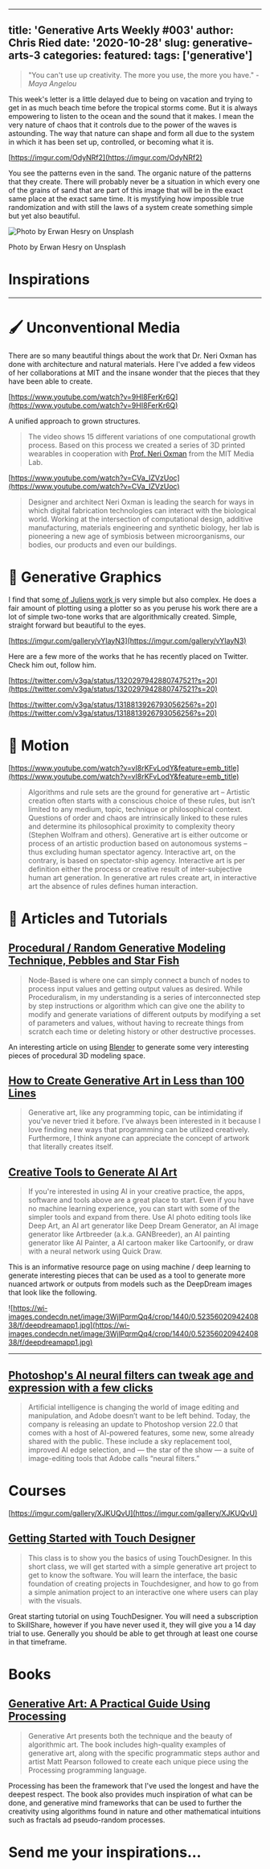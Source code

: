 
---
title: 'Generative Arts Weekly #003'
author: Chris Ried
date: '2020-10-28'
slug: generative-arts-3
categories: 
featured: 
tags: ['generative']
---
> "You can't use up creativity. The more you use, the more you have." - *Maya Angelou*
> 

This week's letter is a little delayed due to being on vacation and trying to get in as much beach time before the tropical storms come. But it is always empowering to listen to the ocean and the sound that it makes. I mean the very nature of chaos that it controls due to the power of the waves is astounding. The way that nature can shape and form all due to the system in which it has been set up, controlled, or becoming what it is.  

[https://imgur.com/OdyNRf2](https://imgur.com/OdyNRf2)

You see the patterns even in the sand. The organic nature of the patterns that they create. There will probably never be a situation in which every one of the grains of sand that are part of this image that will be in the exact same place at the exact same time. It is mystifying how impossible true randomization and with still the laws of a system create something simple but yet also beautiful. 

![Photo by Erwan Hesry on Unsplash](https://images.unsplash.com/photo-1569429593410-b498b3fb3387?ixlib=rb-1.2.1&ixid=eyJhcHBfaWQiOjEyMDd9&auto=format&fit=crop&w=1950&q=80)

Photo by Erwan Hesry on Unsplash

# Inspirations

---

# 🖌️ Unconventional Media

There are so many beautiful things about the work that Dr. Neri Oxman has done with architecture and natural materials. Here I've added a few videos of her collaborations at MIT and the insane wonder that the pieces that they have been able to create. 

[https://www.youtube.com/watch?v=9HI8FerKr6Q](https://www.youtube.com/watch?v=9HI8FerKr6Q)

A unified approach to grown structures. 

> The video shows 15 different variations of one computational growth process. Based on this process we created a series of 3D printed wearables in cooperation with [Prof. Neri Oxman](https://neri.media.mit.edu/) from the MIT Media Lab.
> 

[https://www.youtube.com/watch?v=CVa_IZVzUoc](https://www.youtube.com/watch?v=CVa_IZVzUoc)

> Designer and architect Neri Oxman is leading the search for ways in which digital fabrication technologies can interact with the biological world. Working at the intersection of computational design, additive manufacturing, materials engineering and synthetic biology, her lab is pioneering a new age of symbiosis between microorganisms, our bodies, our products and even our buildings.
> 

# 📸 Generative Graphics

I find that som[e of Juliens work i](https://www.instagram.com/julienv3ga/)s very simple but also complex. He does a fair amount of plotting using a plotter so as you peruse his work there are a lot of simple two-tone works that are algorithmically created. Simple, straight forward but beautiful to the eyes. 

[https://imgur.com/gallery/vYIayN3](https://imgur.com/gallery/vYIayN3)

Here are a few more of the works that he has recently placed on Twitter. Check him out, follow him. 

[https://twitter.com/v3ga/status/1320297942880747521?s=20](https://twitter.com/v3ga/status/1320297942880747521?s=20)

[https://twitter.com/v3ga/status/1318813926793056256?s=20](https://twitter.com/v3ga/status/1318813926793056256?s=20)

# 🚤 Motion

[https://www.youtube.com/watch?v=vI8rKFvLodY&feature=emb_title](https://www.youtube.com/watch?v=vI8rKFvLodY&feature=emb_title)

> Algorithms and rule sets are the ground for generative art – Artistic creation often starts with a conscious choice of these rules, but isn’t limited to any medium, topic, technique or philosophical context. Questions of order and chaos are intrinsically linked to these rules and determine its philosophical proximity to complexity theory (Stephen Wolfram and others). Generative art is either outcome or process of an artistic production based on autonomous systems – thus excluding human spectator agency. Interactive art, on the contrary, is based on spectator-ship agency. Interactive art is per definition either the process or creative result of inter-subjective human art generation. In generative art rules create art, in interactive art the absence of rules defines human interaction.
> 

# 🔖 Articles and Tutorials

## [Procedural / Random Generative Modeling Technique, Pebbles and Star Fish](https://blendersushi.blogspot.com/2013/05/procedural-random-generative-modeling.html)

> Node-Based is where one can simply connect a bunch of nodes to process input values and getting output values as desired.
While Proceduralism, in my understanding is a series of interconnected step by step instructions or algorithm which can give one the ability to modify and generate variations of different outputs by modifying a set of parameters and values, without having to recreate things from scratch each time or deleting history or other destructive processes.
> 

An interesting article on using [Blender](https://www.blender.org/) to generate some very interesting pieces of procedural 3D modeling space.

## [How to Create Generative Art in Less than 100 Lines](https://medium.com/free-code-camp/how-to-create-generative-art-in-less-than-100-lines-of-code-d37f379859f)

> Generative art, like any programming topic, can be intimidating if you’ve never tried it before. I’ve always been interested in it because I love finding new ways that programming can be utilized creatively. Furthermore, I think anyone can appreciate the concept of artwork that literally creates itself.
> 

## [Creative Tools to Generate AI Art](https://aiartists.org/ai-generated-art-tools)

> If you're interested in using AI in your creative practice, the apps, software and tools above are a great place to start. Even if you have no machine learning experience, you can start with some of the simpler tools and expand from there. Use AI photo editing tools like Deep Art, an AI art generator like Deep Dream Generator, an AI image generator like Artbreeder (a.k.a. GANBreeder), an AI painting generator like AI Painter, a AI cartoon maker like Cartoonify, or draw with a neural network using Quick Draw.
> 

This is an informative resource page on using machine / deep learning to generate interesting pieces that can be used as a tool to generate more nuanced artwork or outputs from models such as the DeepDream images that look like the following. 

![https://wi-images.condecdn.net/image/3WjlPqrmQq4/crop/1440/0.5235602094240838/f/deepdreamapp1.jpg](https://wi-images.condecdn.net/image/3WjlPqrmQq4/crop/1440/0.5235602094240838/f/deepdreamapp1.jpg)

---

## [Photoshop's AI neural filters can tweak age and expression with a few clicks](https://www.theverge.com/2020/10/20/21517616/adobe-photoshop-ai-neural-filters-beta-launch-machine-learning)

> Artificial intelligence is changing the world of image editing and manipulation, and Adobe doesn’t want to be left behind. Today, the company is releasing an update to Photoshop version 22.0 that comes with a host of AI-powered features, some new, some already shared with the public. These include a sky replacement tool, improved AI edge selection, and — the star of the show — a suite of image-editing tools that Adobe calls “neural filters.”
> 

# Courses

[https://imgur.com/gallery/XJKUQvU](https://imgur.com/gallery/XJKUQvU)

## [Getting Started with Touch Designer](https://www.skillshare.com/classes/Getting-started-with-TouchDesigner-and-generative-visuals/356835574?via=search-layout-grid)

> This class is to show you the basics of using TouchDesigner. In this short class, we will get started with a simple generative art project to get to know the software. You will learn the interface, the basic foundation of creating projects in Touchdesigner, and how to go from a simple animation project to an interactive one where users can play with the visuals.
> 

Great starting tutorial on using TouchDesigner. You will need a subscription to SkillShare, however if you have never used it, they will give you a 14 day trial to use. Generally you should be able to get through at least one course in that timeframe. 

# Books

## [Generative Art: A Practical Guide Using Processing](https://www.amazon.com/Generative-Art-Practical-Guide-Processing/dp/1935182625/ref=sr_1_5?dchild=1&keywords=processing&qid=1603888940&sr=8-5)

> Generative Art presents both the technique and the beauty of algorithmic art. The book includes high-quality examples of generative art, along with the specific programmatic steps author and artist Matt Pearson followed to create each unique piece using the Processing programming language.
> 

Processing has been the framework that I've used the longest and have the deepest respect. The book also provides much inspiration of what can be done, and generative mind frameworks that can be used to further the creativity using algorithms found in nature and other mathematical intuitions such as fractals ad pseudo-random processes. 

# Send me your inspirations...